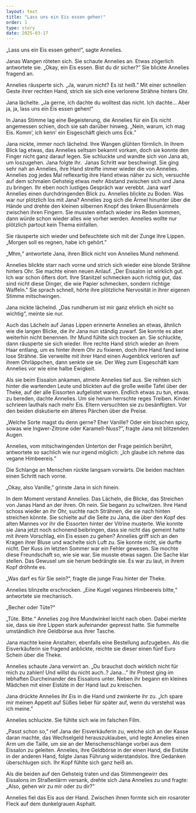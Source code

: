 ```yaml
---
layout: text
title: "Lass uns ein Eis essen gehen!"
order: 1
type: story
date: 2025-03-17
---
```


„Lass uns ein Eis essen gehen!”, sagte Annelies.

Janas Wangen röteten sich. Sie schaute Annelies an. Etwas zögerlich antwortete sie. „Okay, ein Eis essen. Bist du dir sicher?” Sie blickte Annelies fragend an. 

Annelies räusperte sich. „Ja, warum nicht? Es ist heiß.” Mit einer schnellen Geste ihrer rechten Hand, strich sie sich eine verlorene Strähne hinters Ohr.

Jana lächelte. „Ja gerne, ich dachte du wolltest das nicht. Ich dachte… Aber ja, ja, lass uns ein Eis essen gehen!” 

In Janas Stimme lag eine Begeisterung, die Annelies für ein Eis nicht angemessen schien, doch sie sah darüber hinweg. „Nein, warum, ich mag Eis. Komm’, ich kenn’ ein Eisgeschäft gleich ums Eck.” 

Jana nickte, immer noch lächelnd. Ihre Wangen glühten förmlich. In ihrem Blick lag etwas, das Annelies seltsam bekannt vorkam, doch sie konnte den Finger nicht ganz darauf legen. Sie schluckte und wandte sich von Jana ab, um loszugehen. Jana folgte ihr.
 Janas Schritt war beschwingt. Sie ging sehr nah an Annelies, ihre Hand streifte immer wieder die von Annelies. Annelies zog jedes Mal reflexartig ihre Hand etwas näher zu sich, versuchte auf dem schmalen Gehsteig etwas mehr Abstand zwischen sich und Jana zu bringen. Ihr eben noch lustiges Gespräch war verebbt. Jana warf Annelies einen durchdringenden Blick zu. Annelies blickte zu Boden. Was war nur plötzlich los mit Jana? Annelies zog sich die Ärmel hinunter über die Hände und drehte den kleinen silbernen Knopf des linken Blusenärmels zwischen ihren Fingern. Sie mussten einfach wieder ins Reden kommen, dann würde schon wieder alles wie vorher werden. Annelies wollte nur plötzlich partout kein Thema einfallen.

Sie räusperte sich wieder und befeuchtete sich mit der Zunge ihre Lippen. „Morgen soll es regnen, habe ich gehört.” 

„Mhm,“ antwortete Jana, ihren Blick nicht von Annelies Mund nehmend.

Annelies blickte starr nach vorne und strich sich wieder eine blonde Strähne hinters Ohr. Sie machte einen neuen Anlauf. „Der Eissalon ist wirklich gut. Ich war schon öfters dort. Ihre Stanitzel schmecken auch richtig gut, das sind nicht diese Dinger, die wie Papier schmecken, sondern richtige Waffeln.” Sie sprach schnell, hörte ihre plötzliche Nervosität in ihrer eigenen Stimme mitschwingen.

Jana nickte lächelnd. „Das rundherum ist mir ganz ehrlich eh nicht so wichtig“, meinte sie nur.

Auch das Lächeln auf Janas Lippen erinnerte Annelies an etwas, ähnlich wie die langen Blicke, die ihr Jana nun ständig zuwarf. Sie konnte es aber weiterhin nicht benennen. Ihr Mund fühlte sich trocken an. Sie schluckte, dann räusperte sie sich wieder. Ihre rechte Hand strich wieder an ihrem Haar entlang, um es hinter ihrem Ohr zu fixieren, doch ihre Hand fand keine lose Strähne. Sie verweilte mit ihrer Hand einen Augenblick verloren auf ihrem Ohrläppchen, dann senkte sie sie. Der Weg zum Eisgeschäft kam Annelies vor wie eine halbe Ewigkeit.

Als sie beim Eissalon ankamen, atmete Annelies tief aus. Sie reihten sich hinter die wartenden Leute und blickten auf die große weiße Tafel über der Theke, auf der alle Eissorten aufgelistet waren. Endlich etwas zu tun, etwas zu bereden, dachte Annelies. Um sie herum herrschte reges Treiben. Kinder schrieen lauthals nach mehr Eis. Eltern versuchten sie zu besänftigten. Vor den beiden diskutierte ein älteres Pärchen über die Preise.

„Welche Sorte magst du denn gerne? Eher Vanille? Oder ein bisschen spicy, sowas wie Ingwer-Zitrone oder Karamell-Nuss?”, fragte Jana mit blitzenden Augen.

Annelies, vom mitschwingenden Unterton der Frage peinlich berührt, antwortete so sachlich wie nur irgend möglich: „Ich glaube ich nehme das vegane Himbeereis.”

Die Schlange an Menschen rückte langsam vorwärts. Die beiden machten einen Schritt nach vorne.

„Okay, also Vanille,” grinste Jana in sich hinein.

In dem Moment verstand Annelies. Das Lächeln, die Blicke, das Streichen von Janas Hand an der ihren. Oh nein. Sie begann zu schwitzen. Ihre Hand schoss wieder an ihr Ohr, suchte nach Strähnen, die sie nach hinten streichen könnte. Sie schielte auf die Seite zu Jana, die über den Kopf des alten Mannes vor ihr die Eissorten hinter der Vitrine musterte. Wie konnte sie Jana jetzt noch schonend beibringen, dass sie nicht das gemeint hatte mit ihrem Vorschlag, ein Eis essen zu gehen? Annelies griff sich an den Kragen ihrer Bluse und wachelte sich Luft zu. Sie konnte nicht, sie durfte nicht. Der Kuss im letzten Sommer war ein Fehler gewesen. Sie mochte diese Freundschaft so, wie sie war. Sie musste etwas sagen. Die Sache klar stellen. Das Gewusel um sie herum bedrängte sie. Es war zu laut, in ihrem Kopf dröhnte es.

„Was darf es für Sie sein?“, fragte die junge Frau hinter der Theke.

Annelies blinzelte erschrocken. „Eine Kugel veganes Himbeereis bitte,“ antwortete sie mechanisch.

„Becher oder Tüte?“

„Tüte. Bitte.“ Annelies zog ihre Mundwinkel leicht nach oben. Dabei merkte sie, dass sie ihre Lippen stark aufeinander gepresst hatte. Sie fummelte umständlich ihre Geldbörse aus ihrer Tasche.

Jana machte keine Anstalten, ebenfalls eine Bestellung aufzugeben. Als die Eisverkäuferin sie fragend anblickte, reichte sie dieser einen fünf Euro Schein über die Theke. 

Annelies schaute Jana verwirrt an. „Du brauchst doch wirklich nicht für mich zu zahlen! Und willst du nicht auch..? Jana…” Ihr Protest ging im lebhaften Durcheinander des Eissalons unter. Neben ihr begann ein kleines Mädchen mit einer Eistüte in der Hand laut zu kreischen.

Jana drückte Annelies ihr Eis in die Hand und zwinkerte ihr zu. „Ich spare mir meinen Appetit auf Süßes lieber für später auf, wenn du verstehst was ich meine.”

Annelies schluckte. Sie fühlte sich wie im falschen Film.

„Passt schon so,” rief Jana der Eisverkäuferin zu, welche sich an der Kasse daran machte, das Wechselgeld herauszuklauben, und legte Annelies einen Arm um die Taille, um sie an der Menschenschlange vorbei aus dem Eissalon zu geleiten. Annelies, ihre Geldbörse in der einen Hand, die Eistüte in der anderen Hand, folgte Janas Führung widerstandslos. Ihre Gedanken überschlugen sich. Ihr Kopf fühlte sich ganz heiß an.

Als die beiden auf den Gehsteig traten und das Stimmengewirr des Eissalons im Straßenlärm versank, drehte sich Jana Annelies zu und fragte: „Also, gehen wir zu mir oder zu dir?”

Annelies fiel das Eis aus der Hand. Zwischen ihnen formte sich ein rosaroter Fleck auf dem dunkelgrauen Asphalt.
